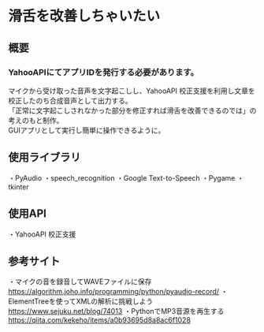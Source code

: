 # 滑舌を改善しちゃいたい
## 概要
### YahooAPIにてアプリIDを発行する必要があります。
マイクから受け取った音声を文字起こしし、YahooAPI 校正支援を利用し文章を校正したのち合成音声として出力する。<br>
「正常に文字起こしされなかった部分を修正すれば滑舌を改善できるのでは」の考えのもと制作。<br>
GUIアプリとして実行し簡単に操作できるように。<br>
## 使用ライブラリ
・PyAudio
・speech_recognition
・Google Text-to-Speech
・Pygame
・tkinter
## 使用API
・YahooAPI 校正支援
## 参考サイト
・マイクの音を録音してWAVEファイルに保存  https://algorithm.joho.info/programming/python/pyaudio-record/
・ElementTreeを使ってXMLの解析に挑戦しよう  https://www.sejuku.net/blog/74013
・PythonでMP3音源を再生する  https://qiita.com/kekeho/items/a0b93695d8a8ac6f1028